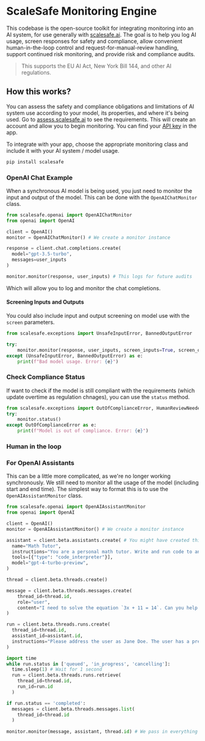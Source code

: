 # ScaleSafe Monitoring Engine

This codebase is the open-source toolkit for integrating monitoring into an AI system, for use generally with [scalesafe.ai](scalesafe.ai). The goal is to help you log AI usage, screen responses for safety and compliance, allow convenient human-in-the-loop control and request-for-manual-review handling, support continued risk monitoring, and provide risk and compliance audits. 

> This supports the EU AI Act, New York Bill 144, and other AI regulations.


## How this works?
You can assess the safety and compliance obligations and limitations of AI system use according to your model, its properties, and where it's being used. Go to [assess.scalesafe.ai](assess.scalesafe.ai) to see the requirements. This will create an account and allow you to begin monitoring. You can find your [API key](app.scalesafe.ai/keys) in the app.

To integrate with your app, choose the appropriate monitoring class and include it with your AI system / model usage. 

```bash
pip install scalesafe
```

### OpenAI Chat Example
When a synchronous AI model is being used, you just need to monitor the input and output of the model. This can be done with the `OpenAIChatMonitor` class.
```python
from scalesafe.openai import OpenAIChatMonitor
from openai import OpenAI

client = OpenAI()
monitor = OpenAIChatMonitor() # We create a monitor instance

response = client.chat.completions.create(
  model="gpt-3.5-turbo",
  messages=user_inputs
)

monitor.monitor(response, user_inputs) # This logs for future audits
```
Which will allow you to log and monitor the chat completions.

#### Screening Inputs and Outputs

You could also include input and output screening on model use with the `screen` parameters.
```python
from scalesafe.exceptions import UnsafeInputError, BannedOutputError

try:
    monitor.monitor(response, user_inputs, screen_inputs=True, screen_outputs=True)
except (UnsafeInputError, BannedOutputError) as e:
    print(f"Bad model usage. Error: {e}")
```

### Check Compliance Status
If want to check if the model is still compliant with the requirements (which update overtime as regulation chnages), you can use the `status` method.
```python
from scalesafe.exceptions import OutOfComplianceError, HumanReviewNeededException
try:
    monitor.status()
except OutOfComplianceError as e:
    print(f"Model is out of compliance. Error: {e}")
```

### Human in the loop





### For OpenAI Assistants
This can be a little more complicated, as we're no longer working synchronously. We still need to monitor all the usage of the model (including start and end time). The simplest way to format this is to use the `OpenAIAssistantMonitor` class.
```python
from scalesafe.openai import OpenAIAssistantMonitor
from openai import OpenAI

client = OpenAI()
monitor = OpenAIAssistantMonitor() # We create a monitor instance

assistant = client.beta.assistants.create( # You might have created this assistant previously, and it should be supported by a risk assessment at assess.scalesafe.ai.
  name="Math Tutor",
  instructions="You are a personal math tutor. Write and run code to answer math questions.",
  tools=[{"type": "code_interpreter"}],
  model="gpt-4-turbo-preview",
)

thread = client.beta.threads.create()

message = client.beta.threads.messages.create(
    thread_id=thread.id,
    role="user",
    content="I need to solve the equation `3x + 11 = 14`. Can you help me?"
)

run = client.beta.threads.runs.create(
  thread_id=thread.id,
  assistant_id=assistant.id,
  instructions="Please address the user as Jane Doe. The user has a premium account."
)

import time
while run.status in ['queued', 'in_progress', 'cancelling']:
  time.sleep(1) # Wait for 1 second
  run = client.beta.threads.runs.retrieve(
    thread_id=thread.id,
    run_id=run.id
  )

if run.status == 'completed': 
  messages = client.beta.threads.messages.list(
    thread_id=thread.id
  )
  
monitor.monitor(message, assistant, thread.id) # We pass in everything to avoid the monitor needed to call OpenAI again.
```

